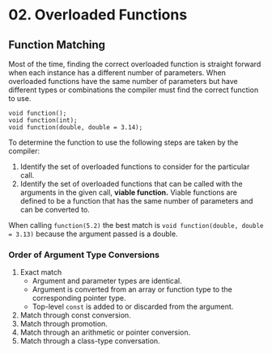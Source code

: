 # 02. Overloaded Functions

## Function Matching
Most of the time, finding the correct overloaded function is straight forward when each instance has a different number 
of parameters. When overloaded functions have the same number of parameters but have different types or combinations
the compiler must find the correct function to use.

```
void function();
void function(int);
void function(double, double = 3.14);
```

To determine the function to use the following steps are taken by the compiler:
1. Identify the set of overloaded functions to consider for the particular call.
2. Identify the set of overloaded functions that can be called with the arguments in the given call, **viable function.**
Viable functions are defined to be a function that has the same number of parameters and can be converted to.

When calling `function(5.2)` the best match is `void function(double, double = 3.13)` because the argument passed is a 
double.

### Order of Argument Type Conversions
1. Exact match
    - Argument and parameter types are identical.
    - Argument is converted from an array or function type to the corresponding pointer type.
    - Top-level `const` is added to or discarded from the argument.
2. Match through const conversion.
3. Match through promotion.
4. Match through an arithmetic or pointer conversion.
5. Match through a class-type conversation.